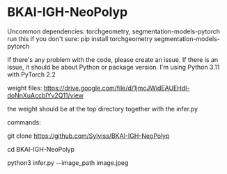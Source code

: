 # BKAI-IGH-NeoPolyp

Uncommon dependencies: torchgeometry, segmentation-models-pytorch
run this if you don't sure:
pip install torchgeometry segmentation-models-pytorch

If there's any problem with the code, please create an issue. If there is an issue, it should be about Python or package version. I'm using Python 3.11 with PyTorch 2.2

weight files: https://drive.google.com/file/d/1jmcJWidEAUEHdl-doNnXuAccblYv2Q11/view

the weight should be at the top directory together with the infer.py

commands:

git clone https://github.com/Sylviss/BKAI-IGH-NeoPolyp

cd BKAI-IGH-NeoPolyp

python3 infer.py --image_path image.jpeg
